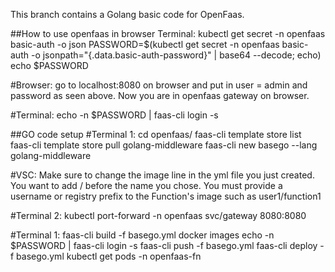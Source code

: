 This branch contains a Golang basic code for OpenFaas.

##How to use openfaas in browser
Terminal:
kubectl get secret -n openfaas basic-auth -o json
PASSWORD=$(kubectl get secret -n openfaas basic-auth -o jsonpath="{.data.basic-auth-password}" | base64 --decode; echo)
echo $PASSWORD

#Browser:
go to localhost:8080 on browser and put in user = admin and password as seen above. Now you are in openfaas gateway on browser.

#Terminal:
echo -n $PASSWORD | faas-cli login -s

##GO code setup
#Terminal 1:
cd openfaas/
faas-cli template store list
faas-cli template store pull golang-middleware
faas-cli new basego --lang golang-middleware

#VSC:
Make sure to change the image line in the yml file you just created. You want to add <user>/ before the name you chose. You must provide a username or registry prefix to the Function's image such as user1/function1

#Terminal 2:
kubectl port-forward -n openfaas svc/gateway 8080:8080

#Terminal 1:
faas-cli build -f basego.yml
docker images
echo -n $PASSWORD | faas-cli login -s
faas-cli push -f basego.yml
faas-cli deploy -f basego.yml
kubectl get pods -n openfaas-fn
